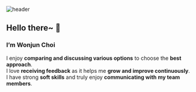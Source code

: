 ![header](https://capsule-render.vercel.app/api?type=waving&color=gradient&customColorList=24&animation=fadeIn&height=320&section=header&text=Welcome%20to%20my%20page!&fontSize=50&fontAlign=50&fontAlignY=36&desc=I'm%20Wonjun%20Choi,%20backend%20developer)

## Hello there~ 👋

### I’m **Wonjun Choi**

I enjoy **comparing and discussing various options** to choose the **best approach**. <br>
I love **receiving feedback** as it helps me **grow and improve continuously**. <br>
I have strong **soft skills** and truly enjoy **communicating with my team members**.
<!--
**jhon3242/jhon3242** is a ✨ _special_ ✨ repository because its `README.md` (this file) appears on your GitHub profile.

Here are some ideas to get you started:

- 🔭 I’m currently working on ...
- 🌱 I’m currently learning ...
- 👯 I’m looking to collaborate on ...
- 🤔 I’m looking for help with ...
- 💬 Ask me about ...
- 📫 How to reach me: ...
- 😄 Pronouns: ...
- ⚡ Fun fact: ...
-->
